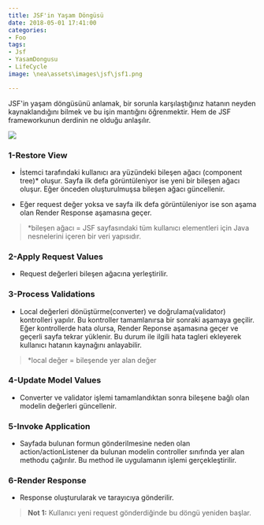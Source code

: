 ```yaml
---
title: JSF'in Yaşam Döngüsü
date: 2018-05-01 17:41:00
categories:
- Foo
tags:
- Jsf
- YasamDongusu
- LifeCycle
image: \nea\assets\images\jsf\jsf1.png

---
```


JSF'in yaşam döngüsünü anlamak, bir sorunla karşılaştığınız hatanın neyden kaynaklandığını bilmek ve bu işin mantığını öğrenmektir. Hem de JSF frameworkunun derdinin ne olduğu anlaşılır.

![](\nea\assets\images\jsf\jsf1.png)

### 1-Restore View

- İstemci tarafındaki kullanıcı ara yüzündeki bileşen ağacı (component tree)* oluşur. Sayfa ilk defa görüntüleniyor ise yeni bir bileşen ağacı oluşur. Eğer önceden oluşturulmuşsa bileşen ağacı güncellenir.

- Eğer request değer yoksa ve sayfa ilk defa görüntüleniyor ise son aşama olan Render Response aşamasına geçer.

> *bileşen ağacı = JSF sayfasındaki tüm kullanıcı elementleri için Java nesnelerini içeren bir veri yapısıdır.

### 2-Apply Request Values

- Request değerleri bileşen ağacına yerleştirilir.

### 3-Process Validations

- Local değerleri dönüştürme(converter) ve doğrulama(validator) kontrolleri yapılır. Bu kontroller tamamlanırsa bir sonraki aşamaya geçilir. Eğer kontrollerde hata olursa, Render Reponse aşamasına geçer ve  geçerli sayfa tekrar yüklenir. Bu durum ile ilgili hata tagleri ekleyerek kullanıcı hatanın kaynağını anlayabilir.

> *local değer = bileşende yer alan değer

### 4-Update Model Values

- Converter ve validator işlemi tamamlandıktan sonra bileşene bağlı olan modelin değerleri güncellenir.

### 5-Invoke Application

- Sayfada bulunan formun gönderilmesine neden olan action/actionListener da bulunan modelin controller sınıfında yer alan methodu çağırılır. Bu method ile uygulamanın işlemi gerçekleştirilir.

### 6-Render Response

- Response oluşturularak ve tarayıcıya gönderilir.

>  **Not 1:** Kullanıcı yeni request gönderdiğinde bu döngü yeniden başlar.